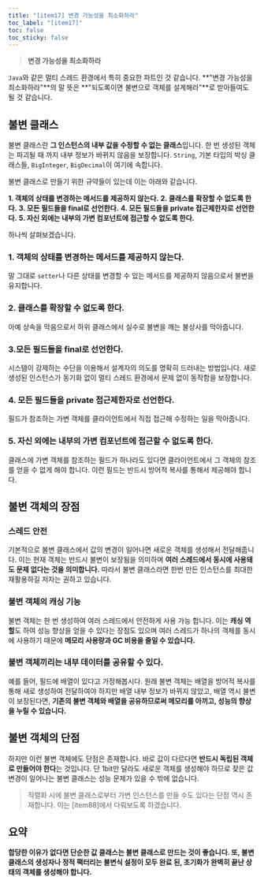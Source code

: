 ```yaml
---
title: "[item17] 변경 가능성을 최소화하라"
toc_label: "[item17]"
toc: false
toc_sticky: false
---
```


> **변경 가능성을 최소화하라**

`Java`와 같은 멀티 스레드 환경에서 특히 중요한 파트인 것 같습니다. **"변경 가능성을 최소화하라"**의 말 뜻은 **"되도록이면 불변으로 객체를 설계해라"**로 받아들여도 될 것 같습니다.

## 불변 클래스
불변 클래스란 **그 인스턴스의 내부 값을 수정할 수 없는 클래스**입니다. 한 번 생성된 객체는 파괴될 때 까지 내부 정보가 바뀌지 않음을 보장합니다. `String`, 기본 타입의 박싱 클래스들, `BigInteger`, `BigDecimal`이 여기에 속합니다.

불변 클래스로 만들기 위한 규약들이 있는데 이는 아래와 같습니다.

**1. 객체의 상태를 변경하는 메서드를 제공하지 않는다.**
**2. 클래스를 확장할 수 없도록 한다.**
**3. 모든 필드들을 final로 선언한다.**
**4. 모든 필드들을 private 접근제한자로 선언한다.**
**5. 자신 외에는 내부의 가변 컴포넌트에 접근할 수 없도록 한다.**

하나씩 살펴보겠습니다.

### 1. 객체의 상태를 변경하는 메서드를 제공하지 않는다.
말 그대로 `setter`나 다른 상태를 변경할 수 있는 메서드를 제공하지 않음으로서 불변을 유지합니다.

### 2. 클래스를 확장할 수 없도록 한다.
아예 상속을 막음으로서 하위 클래스에서 실수로 불변을 깨는 불상사를 막아줍니다.

### 3.모든 필드들을 final로 선언한다.
시스템이 강제하는 수단을 이용해서 설계자의 의도를 명확히 드러내는 방법입니다. 새로 생성된 인스턴스가 동기화 없이 멀티 스레드 환경에서 문제 없이 동작함을 보장합니다.

### 4. 모든 필드들을 private 접근제한자로 선언한다.
필드가 참조하는 가변 객체를 클라이언트에서 직접 접근해 수정하는 일을 막아줍니다.

### 5. 자신 외에는 내부의 가변 컴포넌트에 접근할 수 없도록 한다.
클래스에 가변 객체를 참조하는 필드가 하나라도 있다면 클라이언트에서 그 객체의 참조를 얻을 수 없게 해야 합니다. 이런 필드는 반드시 방어적 복사를 통해서 제공해야 합니다.

## 불변 객체의 장점

### 스레드 안전
기본적으로 불변 클래스에서 값의 변경이 일어나면 새로운 객체를 생성해서 전달해줍니다. 이는 현재 객체는 반드시 불변이 보장됨을 의미하며 **여러 스레드에서 동시에 사용돼도 문제 없다는 것을 의미합니다.** 따라서 불변 클래스라면 한번 만든 인스턴스를 최대한 재활용하길 저자는 권하고 있습니다. 

### 불변 객체의 캐싱 기능
불변 객체는 한 번 생성하여 여러 스레드에서 안전하게 사용 가능 합니다. 이는 **캐싱 역할**도 하여 성능 향상을 얻을 수 있다는 장점도 있으며 여러 스레드가 하나의 객체를 동시에 사용하기 때문에 **메모리 사용량과 GC 비용을 줄일 수 있습니다.**

### 불변 객체끼리는 내부 데이터를 공유할 수 있다.
예를 들어, 필드에 배열이 있다고 가정해봅시다. 원래 불변 객체는 배열을 방어적 복사를 통해 새로 생성하여 전달하여야 하지만 배열 내부 정보가 바뀌지 않았고, 배열 역시 불변이 보장된다면, **기존의 불변 객체와 배열을 공유하므로써 메모리를 아끼고, 성능의 향상을 누릴 수 있습니다.**

## 불변 객체의 단점

하지만 이런 불변 객체에도 단점은 존재합니다. 바로 값이 다르다면 **반드시 독립된 객체로 만들어야 한다**는 것입니다. 단 1bit만 달라도 새로운 객체를 생성해야 하므로 잦은 값 변경이 일어나는 불변 클래스는 성능 문제가 있을 수 밖에 없습니다.

> 직렬화 시에 불변 클래스로부터 가변 인스턴스를 만들 수도 있다는 단점 역시 존재합니다. 이는 [item88]에서 다뤄보도록 하겠습니다.

## 요약
**합당한 이유가 없다면 단순한 값 클래스는 불변 클래스로 만드는 것이 좋습니다. 또, 불변 클래스의 생성자나 정적 팩터리는 불변식 설정이 모두 완료 된, 초기화가 완벽히 끝난 상태의 객체를 생성해야 합니다.**